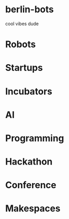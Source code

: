 # berlin-bots


cool vibes dude


# Robots

# Startups

# Incubators

# AI

# Programming

# Hackathon

# Conference

# Makespaces



